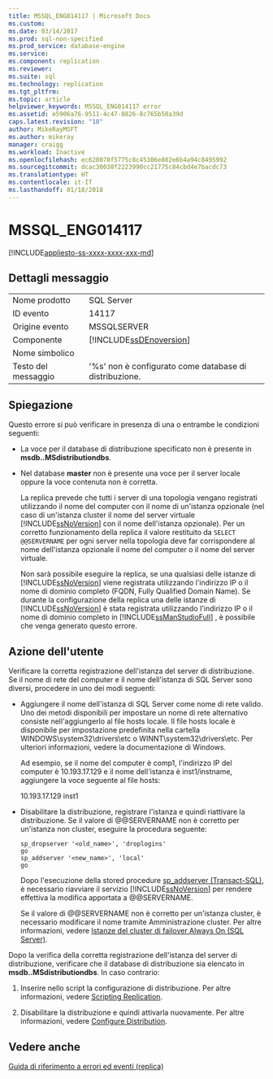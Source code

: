 ```yaml
---
title: MSSQL_ENG014117 | Microsoft Docs
ms.custom: 
ms.date: 03/14/2017
ms.prod: sql-non-specified
ms.prod_service: database-engine
ms.service: 
ms.component: replication
ms.reviewer: 
ms.suite: sql
ms.technology: replication
ms.tgt_pltfrm: 
ms.topic: article
helpviewer_keywords: MSSQL_ENG014117 error
ms.assetid: e5906a76-9511-4c47-8826-8c765b58a39d
caps.latest.revision: "18"
author: MikeRayMSFT
ms.author: mikeray
manager: craigg
ms.workload: Inactive
ms.openlocfilehash: ec628078f5775c8c45306e802e6b4a94c8495992
ms.sourcegitcommit: dcac30038f2223990cc21775c84cbd4e7bacdc73
ms.translationtype: HT
ms.contentlocale: it-IT
ms.lasthandoff: 01/18/2018
---
```

# <a name="mssqleng014117"></a>MSSQL_ENG014117
[!INCLUDE[appliesto-ss-xxxx-xxxx-xxx-md](../../includes/appliesto-ss-xxxx-xxxx-xxx-md.md)]
    
## <a name="message-details"></a>Dettagli messaggio  
  
|||  
|-|-|  
|Nome prodotto|SQL Server|  
|ID evento|14117|  
|Origine evento|MSSQLSERVER|  
|Componente|[!INCLUDE[ssDEnoversion](../../includes/ssdenoversion-md.md)]|  
|Nome simbolico||  
|Testo del messaggio|'%s' non è configurato come database di distribuzione.|  
  
## <a name="explanation"></a>Spiegazione  
 Questo errore si può verificare in presenza di una o entrambe le condizioni seguenti:  
  
-   La voce per il database di distribuzione specificato non è presente in **msdb..MSdistributiondbs**.  
  
-   Nel database **master** non è presente una voce per il server locale oppure la voce contenuta non è corretta.  
  
     La replica prevede che tutti i server di una topologia vengano registrati utilizzando il nome del computer con il nome di un'istanza opzionale (nel caso di un'istanza cluster il nome del server virtuale [!INCLUDE[ssNoVersion](../../includes/ssnoversion-md.md)] con il nome dell'istanza opzionale). Per un corretto funzionamento della replica il valore restituito da `SELECT @@SERVERNAME` per ogni server nella topologia deve far corrispondere al nome dell'istanza opzionale il nome del computer o il nome del server virtuale.  
  
     Non sarà possibile eseguire la replica, se una qualsiasi delle istanze di [!INCLUDE[ssNoVersion](../../includes/ssnoversion-md.md)] viene registrata utilizzando l'indirizzo IP o il nome di dominio completo (FQDN, Fully Qualified Domain Name). Se durante la configurazione della replica una delle istanze di [!INCLUDE[ssNoVersion](../../includes/ssnoversion-md.md)] è stata registrata utilizzando l'indirizzo IP o il nome di dominio completo in [!INCLUDE[ssManStudioFull](../../includes/ssmanstudiofull-md.md)] , è possibile che venga generato questo errore.  
  
## <a name="user-action"></a>Azione dell'utente  
 Verificare la corretta registrazione dell'istanza del server di distribuzione. Se il nome di rete del computer e il nome dell'istanza di SQL Server sono diversi, procedere in uno dei modi seguenti:  
  
-   Aggiungere il nome dell'istanza di SQL Server come nome di rete valido. Uno dei metodi disponibili per impostare un nome di rete alternativo consiste nell'aggiungerlo al file hosts locale. Il file hosts locale è disponibile per impostazione predefinita nella cartella WINDOWS\system32\drivers\etc o WINNT\system32\drivers\etc. Per ulteriori informazioni, vedere la documentazione di Windows.  
  
     Ad esempio, se il nome del computer è comp1, l'indirizzo IP del computer è 10.193.17.129 e il nome dell'istanza è inst1/instname, aggiungere la voce seguente al file hosts:  
  
     10.193.17.129 inst1  
  
-   Disabilitare la distribuzione, registrare l'istanza e quindi riattivare la distribuzione. Se il valore di @@SERVERNAME non è corretto per un'istanza non cluster, eseguire la procedura seguente:  
  
    ```  
    sp_dropserver '<old_name>', 'droplogins'  
    go  
    sp_addserver '<new_name>', 'local'  
    go  
    ```  
  
     Dopo l'esecuzione della stored procedure [sp_addserver &#40;Transact-SQL&#41;](../../relational-databases/system-stored-procedures/sp-addserver-transact-sql.md), è necessario riavviare il servizio [!INCLUDE[ssNoVersion](../../includes/ssnoversion-md.md)] per rendere effettiva la modifica apportata a @@SERVERNAME.  
  
     Se il valore di @@SERVERNAME non è corretto per un'istanza cluster, è necessario modificare il nome tramite Amministrazione cluster. Per altre informazioni, vedere [Istanze del cluster di failover Always On (SQL Server)](../../sql-server/failover-clusters/windows/always-on-failover-cluster-instances-sql-server.md).  
  
 Dopo la verifica della corretta registrazione dell'istanza del server di distribuzione, verificare che il database di distribuzione sia elencato in **msdb..MSdistributiondbs**. In caso contrario:  
  
1.  Inserire nello script la configurazione di distribuzione. Per altre informazioni, vedere [Scripting Replication](../../relational-databases/replication/scripting-replication.md).  
  
2.  Disabilitare la distribuzione e quindi attivarla nuovamente. Per altre informazioni, vedere [Configure Distribution](../../relational-databases/replication/configure-distribution.md).  
  
## <a name="see-also"></a>Vedere anche  
 [Guida di riferimento a errori ed eventi &#40;replica&#41;](../../relational-databases/replication/errors-and-events-reference-replication.md)  
  
  
